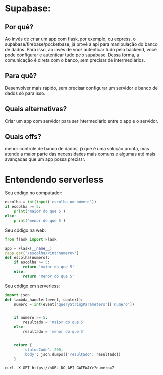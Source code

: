 # Supabase:

## Por quê?

Ao invés de criar um app com flask, por exemplo, ou express, o
supabase/firebase/pocketbase, já provê a api para manipulação do banco
de dados. Para isso, ao invés de você autenticar tudo pelo backend, você
pode configurar e autenticar tudo pelo supabase. Dessa forma, a
comunicação é direta com o banco, sem precisar de intermediários.

## Para quê?

Desenvolver mais rápido, sem precisar configurar um servidor e banco de
dados só para isso.

## Quais alternativas?

Criar um app com servidor para ser intermediário entre o app e o
servidor.

## Quais offs?

menor controle de banco de dados, já que é uma solução pronta, mas
atende a maior parte das necessidades mais comuns e algumas até mais
avançadas que um app possa precisar.

# Entendendo serverless

Seu código no computador:

``` python
escolha = int(input('escolha um número'))
if escolha >= 5:
    print('maior do que 5')
else:
    print('menor do que 5')
```

Seu código na web:

``` python
from flask import Flask

app = Flask(__name__)
@app.get('/escolha/<int:numero>')
def escolha(numero):
    if escolha >= 5:
        return 'maior do que 5'
    else:
        return 'menor do que 5'
```

Seu código em serverless:

``` python
import json
def lambda_handler(event, context):
    numero = int(event['queryStringParameters']['numero'])


    if numero >= 5:
        resultado = 'maior do que 5'
    else:
        resultado = 'menor do que 5'


    return {
        'statusCode': 200,
        'body': json.dumps({'resultado': resultado})
    }
```

    curl -X GET https://<URL_DO_API_GATEWAY>?numero=7
